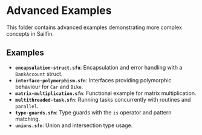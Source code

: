 # Advanced Examples

This folder contains advanced examples demonstrating more complex concepts in Sailfin.

## Examples

- **`encapsulation-struct.sfn`**: Encapsulation and error handling with a `BankAccount` struct.
- **`interface-polymorphism.sfn`**: Interfaces providing polymorphic behaviour for `Car` and `Bike`.
- **`matrix-multiplication.sfn`**: Functional example for matrix multiplication.
- **`multithreaded-task.sfn`**: Running tasks concurrently with routines and `parallel`.
- **`type-guards.sfn`**: Type guards with the `is` operator and pattern matching.
- **`unions.sfn`**: Union and intersection type usage.
